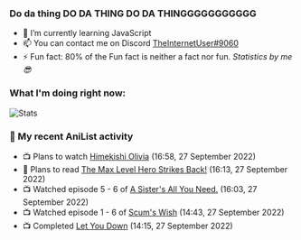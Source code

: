 ### Do da thing DO DA THING DO DA THINGGGGGGGGGGG

<!-- **TheInternetUser0/TheInternetUser0** is a ✨ _special_ ✨ repository because its `README.md` (this file) appears on your GitHub profile. -->


- 🌱 I’m currently learning JavaScript
- 📫 You can contact me on Discord [TheInternetUser#9060](https://discord.com/users/534117072796385300)
- ⚡ Fun fact: 80% of the Fun fact is neither a fact nor fun. _Statistics by me 😎_

### What I'm doing right now:
![Stats](https://discord.c99.nl/widget/theme-3/534117072796385300.png)

### 🌸 My recent AniList activity

<!-- ANILIST_ACTIVITY:start -->

-   📺 Plans to watch [Himekishi Olivia](https://anilist.co/anime/21073) (16:58, 27 September 2022)
-   📖 Plans to read [The Max Level Hero Strikes Back!](https://anilist.co/manga/125636) (16:13, 27 September 2022)
-   📺 Watched episode 5 - 6 of [A Sister's All You Need.](https://anilist.co/anime/98596) (16:03, 27 September 2022)
-   📺 Watched episode 1 - 6 of [Scum's Wish](https://anilist.co/anime/21701) (14:43, 27 September 2022)
-   📺 Completed [Let You Down](https://anilist.co/anime/154591) (14:15, 27 September 2022)

<!-- ANILIST_ACTIVITY:end -->
